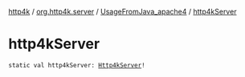 [http4k](../../index.md) / [org.http4k.server](../index.md) / [UsageFromJava_apache4](index.md) / [http4kServer](./http4k-server.md)

# http4kServer

`static val http4kServer: `[`Http4kServer`](../-http4k-server/index.md)`!`